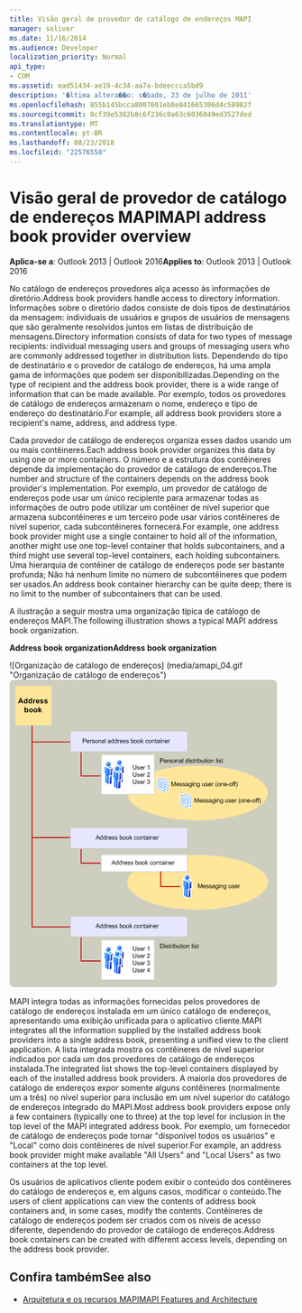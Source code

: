 ```yaml
---
title: Visão geral de provedor de catálogo de endereços MAPI
manager: soliver
ms.date: 11/16/2014
ms.audience: Developer
localization_priority: Normal
api_type:
- COM
ms.assetid: ead51434-ae19-4c34-aa7a-bdeeccca5bd9
description: '�ltima altera��o: s�bado, 23 de julho de 2011'
ms.openlocfilehash: 855b145bcca8007601eb8e841665306d4c58982f
ms.sourcegitcommit: 0cf39e5382b8c6f236c8a63c6036849ed3527ded
ms.translationtype: MT
ms.contentlocale: pt-BR
ms.lasthandoff: 08/23/2018
ms.locfileid: "22576558"
---
```

# <a name="mapi-address-book-provider-overview"></a><span data-ttu-id="f2204-103">Visão geral de provedor de catálogo de endereços MAPI</span><span class="sxs-lookup"><span data-stu-id="f2204-103">MAPI address book provider overview</span></span>
  
<span data-ttu-id="f2204-104">**Aplica-se a**: Outlook 2013 | Outlook 2016</span><span class="sxs-lookup"><span data-stu-id="f2204-104">**Applies to**: Outlook 2013 | Outlook 2016</span></span> 
  
<span data-ttu-id="f2204-105">No catálogo de endereços provedores alça acesso às informações de diretório.</span><span class="sxs-lookup"><span data-stu-id="f2204-105">Address book providers handle access to directory information.</span></span> <span data-ttu-id="f2204-106">Informações sobre o diretório dados consiste de dois tipos de destinatários da mensagem: individuais de usuários e grupos de usuários de mensagens que são geralmente resolvidos juntos em listas de distribuição de mensagens.</span><span class="sxs-lookup"><span data-stu-id="f2204-106">Directory information consists of data for two types of message recipients: individual messaging users and groups of messaging users who are commonly addressed together in distribution lists.</span></span> <span data-ttu-id="f2204-107">Dependendo do tipo de destinatário e o provedor de catálogo de endereços, há uma ampla gama de informações que podem ser disponibilizadas.</span><span class="sxs-lookup"><span data-stu-id="f2204-107">Depending on the type of recipient and the address book provider, there is a wide range of information that can be made available.</span></span> <span data-ttu-id="f2204-108">Por exemplo, todos os provedores de catálogo de endereços armazenam o nome, endereço e tipo de endereço do destinatário.</span><span class="sxs-lookup"><span data-stu-id="f2204-108">For example, all address book providers store a recipient's name, address, and address type.</span></span>
  
<span data-ttu-id="f2204-109">Cada provedor de catálogo de endereços organiza esses dados usando um ou mais contêineres.</span><span class="sxs-lookup"><span data-stu-id="f2204-109">Each address book provider organizes this data by using one or more containers.</span></span> <span data-ttu-id="f2204-110">O número e a estrutura dos contêineres depende da implementação do provedor de catálogo de endereços.</span><span class="sxs-lookup"><span data-stu-id="f2204-110">The number and structure of the containers depends on the address book provider's implementation.</span></span> <span data-ttu-id="f2204-111">Por exemplo, um provedor de catálogo de endereços pode usar um único recipiente para armazenar todas as informações de outro pode utilizar um contêiner de nível superior que armazena subcontêineres e um terceiro pode usar vários contêineres de nível superior, cada subcontêineres fornecerá.</span><span class="sxs-lookup"><span data-stu-id="f2204-111">For example, one address book provider might use a single container to hold all of the information, another might use one top-level container that holds subcontainers, and a third might use several top-level containers, each holding subcontainers.</span></span> <span data-ttu-id="f2204-112">Uma hierarquia de contêiner de catálogo de endereços pode ser bastante profunda; Não há nenhum limite no número de subcontêineres que podem ser usados.</span><span class="sxs-lookup"><span data-stu-id="f2204-112">An address book container hierarchy can be quite deep; there is no limit to the number of subcontainers that can be used.</span></span>
  
<span data-ttu-id="f2204-113">A ilustração a seguir mostra uma organização típica de catálogo de endereços MAPI.</span><span class="sxs-lookup"><span data-stu-id="f2204-113">The following illustration shows a typical MAPI address book organization.</span></span>
  
<span data-ttu-id="f2204-114">**Address book organization**</span><span class="sxs-lookup"><span data-stu-id="f2204-114">**Address book organization**</span></span>
  
<span data-ttu-id="f2204-115">![Organização de catálogo de endereços] (media/amapi_04.gif "Organização de catálogo de endereços")</span><span class="sxs-lookup"><span data-stu-id="f2204-115">![Address book organization](media/amapi_04.gif "Address book organization")</span></span>
  
<span data-ttu-id="f2204-116">MAPI integra todas as informações fornecidas pelos provedores de catálogo de endereços instalada em um único catálogo de endereços, apresentando uma exibição unificada para o aplicativo cliente.</span><span class="sxs-lookup"><span data-stu-id="f2204-116">MAPI integrates all the information supplied by the installed address book providers into a single address book, presenting a unified view to the client application.</span></span> <span data-ttu-id="f2204-117">A lista integrada mostra os contêineres de nível superior indicados por cada um dos provedores de catálogo de endereços instalada.</span><span class="sxs-lookup"><span data-stu-id="f2204-117">The integrated list shows the top-level containers displayed by each of the installed address book providers.</span></span> <span data-ttu-id="f2204-118">A maioria dos provedores de catálogo de endereços expor somente alguns contêineres (normalmente um a três) no nível superior para inclusão em um nível superior do catálogo de endereços integrado do MAPI.</span><span class="sxs-lookup"><span data-stu-id="f2204-118">Most address book providers expose only a few containers (typically one to three) at the top level for inclusion in the top level of the MAPI integrated address book.</span></span> <span data-ttu-id="f2204-119">Por exemplo, um fornecedor de catálogo de endereços pode tornar "disponível todos os usuários" e "Local" como dois contêineres de nível superior.</span><span class="sxs-lookup"><span data-stu-id="f2204-119">For example, an address book provider might make available "All Users" and "Local Users" as two containers at the top level.</span></span>
  
<span data-ttu-id="f2204-120">Os usuários de aplicativos cliente podem exibir o conteúdo dos contêineres do catálogo de endereços e, em alguns casos, modificar o conteúdo.</span><span class="sxs-lookup"><span data-stu-id="f2204-120">The users of client applications can view the contents of address book containers and, in some cases, modify the contents.</span></span> <span data-ttu-id="f2204-121">Contêineres de catálogo de endereços podem ser criados com os níveis de acesso diferente, dependendo do provedor de catálogo de endereços.</span><span class="sxs-lookup"><span data-stu-id="f2204-121">Address book containers can be created with different access levels, depending on the address book provider.</span></span> 
  
## <a name="see-also"></a><span data-ttu-id="f2204-122">Confira também</span><span class="sxs-lookup"><span data-stu-id="f2204-122">See also</span></span>

- [<span data-ttu-id="f2204-123">Arquitetura e os recursos MAPI</span><span class="sxs-lookup"><span data-stu-id="f2204-123">MAPI Features and Architecture</span></span>](mapi-features-and-architecture.md)

